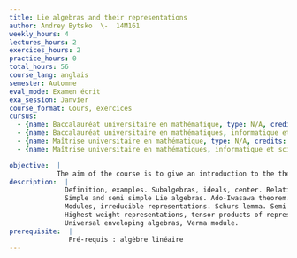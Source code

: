 ```yaml
---
title: Lie algebras and their representations
author: Andrey Bytsko  \-  14M161
weekly_hours: 4
lectures_hours: 2
exercices_hours: 2
practice_hours: 0
total_hours: 56
course_lang: anglais
semester: Automne
eval_mode: Examen écrit
exa_session: Janvier
course_format: Cours, exercices
cursus:
  - {name: Baccalauréat universitaire en mathématique, type: N/A, credits: \-}
  - {name: Baccalauréat universitaire en mathématiques, informatique et sciences numériques, type: N/A, credits: \-}
  - {name: Maîtrise universitaire en mathématique, type: N/A, credits: \-}
  - {name: Maîtrise universitaire en mathématiques, informatique et sciences numériques, type: N/A, credits: \-}

objective:  |
            The aim of the course is to give an introduction to the theory of Lie algebras.
description:  |
              Definition, examples. Subalgebras, ideals, center. Relation between Lie groups and Lie algebras.
              Simple and semi simple Lie algebras. Ado-Iwasawa theorem. Representations, the adjoint representation.
              Modules, irreducible representations. Schurs lemma. Semi simple modules, Weyls theorem.
              Highest weight representations, tensor products of representations, characters.
              Universal enveloping algebras, Verma module.
prerequisite:  |
               Pré-requis : algèbre linéaire
---
```

